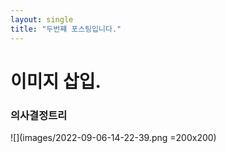 ```yaml
---
layout: single
title: "두번쨰 포스팅입니다."
---
```

# 이미지 삽입.

### 의사결정트리
![](images/2022-09-06-14-22-39.png =200x200)
